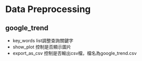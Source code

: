# Data Preprocessing
## google_trend
- key_words list調整查詢關鍵字
- show_plot 控制是否顯示圖片
- export_as_csv 控制是否輸出csv檔，檔名為google_trend.csv